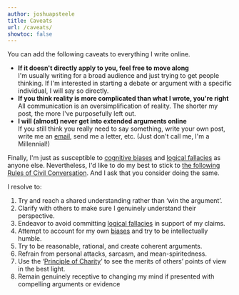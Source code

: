 ```yaml
---
author: joshuapsteele
title: Caveats
url: /caveats/
showtoc: false
---
```

You can add the following caveats to everything I write online.

- **If it doesn't directly apply to you, feel free to move along**  
  I'm usually writing for a broad audience and just trying to get people thinking. If I'm interested in starting a debate or argument with a specific individual, I will say so directly.
- **If you think reality is more complicated than what I wrote, you're right**  
  All communication is an oversimplification of reality. The shorter my post, the more I've purposefully left out.
- **I will (almost) never get into extended arguments online**  
  If you still think you really need to say something, write your own post, write me an [email](/contact/), send me a letter, etc. (Just don't call me, I'm a Millennial!)

Finally, I'm just as susceptible to [cognitive biases](https://yourbias.is/) and [logical fallacies](https://yourlogicalfallacyis.com/) as anyone else. Nevertheless, I'd like to do my best to stick to [the following Rules of Civil Conversation](https://therulesofcivilconversation.org/). And I ask that you consider doing the same.

I resolve to:

1. Try and reach a shared understanding rather than ‘win the argument’.
2. Clarify with others to make sure I genuinely understand their perspective.
3. Endeavor to avoid committing [logical fallacies](https://yourlogicalfallacyis.com/) in support of my claims.
4. Attempt to account for my own [biases](https://yourbias.is/) and try to be intellectually humble.
5. Try to be reasonable, rational, and create coherent arguments.
6. Refrain from personal attacks, sarcasm, and mean-spiritedness.
7. Use the ‘[Principle of Charity](https://ethics.org.au/ethics-explainer-the-principle-of-charity/)’ to see the merits of others’ points of view in the best light.
8. Remain genuinely receptive to changing my mind if presented with compelling arguments or evidence
